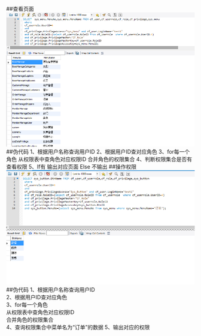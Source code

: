 ##查看页面
![alt text](https://github.com/09143573/mis/blob/master/zuoye6/1.PNG)
##伪代码
 1、根据用户名称查询用户ID
 2、根据用户ID查对应角色
 3、for每一个角色
 从权限表中查角色对应权限ID
 合并角色的权限集合
 4、判断权限集合是否有查看权限
 5、If有
 输出对应页面
 Else
 不输出
##操作权限
![](2.PNG)
##伪代码
 1、根据用户名称查询用户ID  
 2、根据用户ID查对应角色  
 3、for每一个角色  
 从权限表中查角色对应权限ID  
 合并角色的权限集合  
 4、查询权限集合中菜单名为“订单”的数据
 5、输出对应的权限

